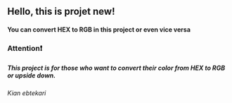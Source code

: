 ## Hello, this is projet new!
#### You can convert HEX to RGB in this project or even vice versa 

### Attention❗
##### This project is for those who want to convert their color from HEX to RGB or upside down.

###### Kian ebtekari
